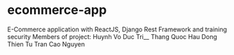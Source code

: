 # ecommerce-app
E-Commerce application with ReactJS, Django Rest Framework and training security
Members of project:
Huynh Vo Duc Tri__
Thang Quoc Hau
Dong Thien Tu 
Tran Cao Nguyen
